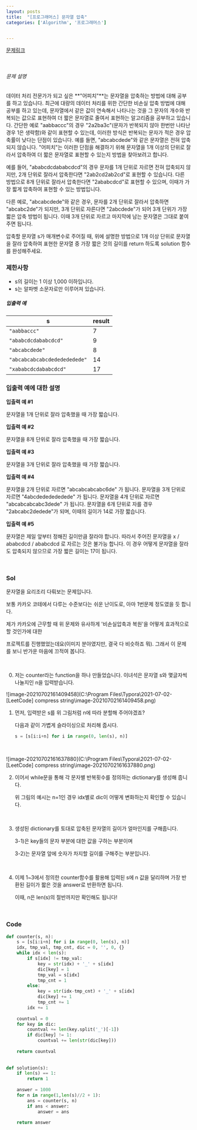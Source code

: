 ```yaml
---
layout: posts
title:  "[프로그래머스] 문자열 압축"
categories: ['Algorithm', '프로그래머스']


---
```


[문제링크](https://programmers.co.kr/learn/courses/30/lessons/60057)

<br/>

###### 문제 설명

데이터 처리 전문가가 되고 싶은 **"어피치"**는 문자열을 압축하는 방법에 대해 공부를 하고 있습니다. 최근에 대량의 데이터 처리를 위한 간단한 비손실 압축 방법에 대해 공부를 하고 있는데, 문자열에서 같은 값이 연속해서 나타나는 것을 그 문자의 개수와 반복되는 값으로 표현하여 더 짧은 문자열로 줄여서 표현하는 알고리즘을 공부하고 있습니다.
간단한 예로 "aabbaccc"의 경우 "2a2ba3c"(문자가 반복되지 않아 한번만 나타난 경우 1은 생략함)와 같이 표현할 수 있는데, 이러한 방식은 반복되는 문자가 적은 경우 압축률이 낮다는 단점이 있습니다. 예를 들면, "abcabcdede"와 같은 문자열은 전혀 압축되지 않습니다. "어피치"는 이러한 단점을 해결하기 위해 문자열을 1개 이상의 단위로 잘라서 압축하여 더 짧은 문자열로 표현할 수 있는지 방법을 찾아보려고 합니다.

예를 들어, "ababcdcdababcdcd"의 경우 문자를 1개 단위로 자르면 전혀 압축되지 않지만, 2개 단위로 잘라서 압축한다면 "2ab2cd2ab2cd"로 표현할 수 있습니다. 다른 방법으로 8개 단위로 잘라서 압축한다면 "2ababcdcd"로 표현할 수 있으며, 이때가 가장 짧게 압축하여 표현할 수 있는 방법입니다.

다른 예로, "abcabcdede"와 같은 경우, 문자를 2개 단위로 잘라서 압축하면 "abcabc2de"가 되지만, 3개 단위로 자른다면 "2abcdede"가 되어 3개 단위가 가장 짧은 압축 방법이 됩니다. 이때 3개 단위로 자르고 마지막에 남는 문자열은 그대로 붙여주면 됩니다.

압축할 문자열 s가 매개변수로 주어질 때, 위에 설명한 방법으로 1개 이상 단위로 문자열을 잘라 압축하여 표현한 문자열 중 가장 짧은 것의 길이를 return 하도록 solution 함수를 완성해주세요.

### 제한사항

- s의 길이는 1 이상 1,000 이하입니다.
- s는 알파벳 소문자로만 이루어져 있습니다.

##### 입출력 예

| s                            | result |
| ---------------------------- | ------ |
| `"aabbaccc"`                 | 7      |
| `"ababcdcdababcdcd"`         | 9      |
| `"abcabcdede"`               | 8      |
| `"abcabcabcabcdededededede"` | 14     |
| `"xababcdcdababcdcd"`        | 17     |

### 입출력 예에 대한 설명

**입출력 예 #1**

문자열을 1개 단위로 잘라 압축했을 때 가장 짧습니다.

**입출력 예 #2**

문자열을 8개 단위로 잘라 압축했을 때 가장 짧습니다.

**입출력 예 #3**

문자열을 3개 단위로 잘라 압축했을 때 가장 짧습니다.

**입출력 예 #4**

문자열을 2개 단위로 자르면 "abcabcabcabc6de" 가 됩니다.
문자열을 3개 단위로 자르면 "4abcdededededede" 가 됩니다.
문자열을 4개 단위로 자르면 "abcabcabcabc3dede" 가 됩니다.
문자열을 6개 단위로 자를 경우 "2abcabc2dedede"가 되며, 이때의 길이가 14로 가장 짧습니다.

**입출력 예 #5**

문자열은 제일 앞부터 정해진 길이만큼 잘라야 합니다.
따라서 주어진 문자열을 x / ababcdcd / ababcdcd 로 자르는 것은 불가능 합니다.
이 경우 어떻게 문자열을 잘라도 압축되지 않으므로 가장 짧은 길이는 17이 됩니다.



<br/>

### Sol

문자열을 요리조리 다뤄보는 문제입니다.

보통 카카오 코테에서 다루는 수준보다는 쉬운 난이도로, 아마 1번문제 정도였을 듯 합니다.

제가 카카오에 근무할 때 위 문제와 유사하게 '비손실압축과 복원'을 어떻게 효과적으로 할 것인가에 대한

프로젝트를 진행했었는데요(이미지 분야였지만, 결국 다 비슷하죠 뭐). 그래서 이 문제를 보니 반가운 마음에 끄적여 봅니다.

<br/>

0. 저는 counter라는 function을 하나 만들었습니다. 이녀석은 문자열 s와 몇글자씩 나눌지인 n을 입력받습니다.

![image-20210702161409458](C:\Program Files\Typora\2021-07-02-[LeetCode] compress string\image-20210702161409458.png)



1. 먼저, 입력받은 s를 위 그림처럼 n에 따라 분할해 주어야겠죠?

   다음과 같이 가볍게 슬라이싱으로 처리해 줍시다.

   ```python
   s = [s[i:i+n] for i in range(0, len(s), n)]
   ```

<br/>

![image-20210702161637880](C:\Program Files\Typora\2021-07-02-[LeetCode] compress string\image-20210702161637880.png)

2. 이어서 while문을 통해 각 문자별 반복횟수를 정의하는 dictionary를 생성해 줍니다.

   위 그림의 예시는 n=1인 경우 idx별로 dic이 어떻게 변화하는지 확인할 수 있습니다.

   <br/>

3. 생성된 dictionary를 토대로 압축된 문자열의 길이가 얼마인지를 구해줍니다.

   3-1)은 key들의 문자 부분에 대한 값을 구하는 부분이며

   3-2)는 문자열 앞에 숫자가 차지할 길이를 구해주는 부분입니다.

   <br/>

4. 이제 1~3에서 정의한 counter함수를 활용해 입력된 s에 n 값을 달리하며 가장 반환된 길이가 짧은 것을 answer로 반환하면 됩니다.

   이때, n은 len(s)의 절반까지만 확인해도 됩니다!



<br/>

### Code

```python
def counter(s, n):
    s = [s[i:i+n] for i in range(0, len(s), n)]
    idx, tmp_val, tmp_cnt, dic = 0, '', 0, {}
    while idx < len(s):
        if s[idx] != tmp_val:
            key = str(idx) + '_' + s[idx]
            dic[key] = 1
            tmp_val = s[idx]
            tmp_cnt = 1
        else:
            key = str(idx-tmp_cnt) + '_' + s[idx]
            dic[key] += 1
            tmp_cnt += 1
        idx += 1
    
    countval = 0
    for key in dic:
        countval += len(key.split('_')[-1])
        if dic[key] != 1:
            countval += len(str(dic[key]))
            
    return countval
    
    
def solution(s):
    if len(s) == 1:
        return 1
    
    answer = 1000
    for n in range(1,len(s)//2 + 1):
        ans = counter(s, n)
        if ans < answer:
            answer = ans
    
    return answer
```



